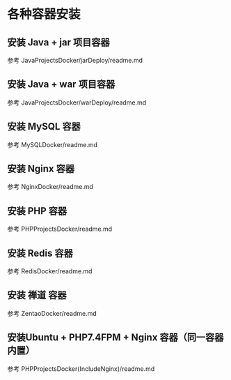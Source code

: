 # 各种容器安装

## 安装 Java + jar 项目容器

参考 JavaProjectsDocker/jarDeploy/readme.md

## 安装 Java + war 项目容器

参考 JavaProjectsDocker/warDeploy/readme.md

## 安装 MySQL 容器

参考 MySQLDocker/readme.md

## 安装 Nginx 容器

参考 NginxDocker/readme.md

## 安装 PHP 容器

参考 PHPProjectsDocker/readme.md

## 安装 Redis 容器

参考 RedisDocker/readme.md

## 安装 禅道 容器

参考 ZentaoDocker/readme.md

## 安装Ubuntu + PHP7.4FPM + Nginx 容器（同一容器内置）

参考 PHPProjectsDocker(IncludeNginx)/readme.md